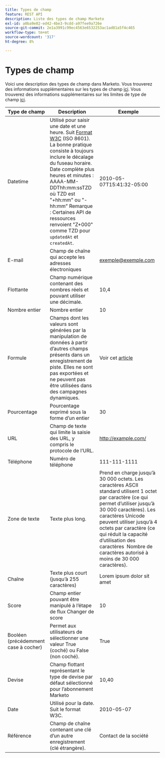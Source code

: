 ```yaml
---
title: Types de champ
feature: REST API
description: Liste des types de champ Marketo
exl-id: a0ba9e02-ed42-4be3-9cdd-a97fee9a726e
source-git-commit: 2e1a3991c99ec4563e6532253ac1ad81a5f4c465
workflow-type: tm+mt
source-wordcount: '317'
ht-degree: 8%

---
```


# Types de champ

Voici une description des types de champ dans Marketo. Vous trouverez des informations supplémentaires sur les types de champ [ici](https://experienceleague.adobe.com/fr/docs/marketo/using/product-docs/administration/field-management/custom-field-type-glossary). Vous trouverez des informations supplémentaires sur les limites de type de champ [ici](https://nation.marketo.com/t5/knowledgebase/marketo-field-limits-by-field-type/ta-p/251613).

| Type de champ | Description | Exemple |
| --- | --- | --- |
| Datetime | Utilisé pour saisir une date et une heure. Suit [Format W3C](https://www.w3.org/TR/NOTE-datetime) (ISO 8601). La bonne pratique consiste à toujours inclure le décalage du fuseau horaire. Date complète plus heures et minutes : AAAA-MM-DDThh:mm:ssTZD où TZD est &quot;+hh:mm&quot; ou &quot;-hh:mm&quot; Remarque : Certaines API de ressources renvoient &quot;Z+000&quot; comme TZD pour `updatedAt` et `createdAt`. | 2010-05-07T15:41:32-05:00 |
| E-mail | Champ de chaîne qui accepte les adresses électroniques | exemple@exemple.com |
| Flottante | Champ numérique contenant des nombres réels et pouvant utiliser une décimale. | 10,4 |
| Nombre entier | Nombre entier | 10 |
| Formule | Champs dont les valeurs sont générées par la manipulation de données à partir d’autres champs présents dans un enregistrement de piste. Elles ne sont pas exportées et ne peuvent pas être utilisées dans des campagnes dynamiques. | Voir cet [article](https://experienceleague.adobe.com/fr/docs/marketo/using/product-docs/administration/field-management/create-and-use-a-concatenated-string-formula-field) |
| Pourcentage | Pourcentage exprimé sous la forme d’un entier | 30 |
| URL | Champ de texte qui limite la saisie des URL, y compris le protocole de l’URL. | http://example.com/ |
| Téléphone | Numéro de téléphone | 111-111-1111 |
| Zone de texte | Texte plus long. | Prend en charge jusqu’à 30 000 octets. Les caractères ASCII standard utilisent 1 octet par caractère (ce qui permet d’utiliser jusqu’à 30 000 caractères). Les caractères Unicode peuvent utiliser jusqu’à 4 octets par caractère (ce qui réduit la capacité d’utilisation des caractères  Nombre de caractères autorisé à moins de 30 000 caractères). |
| Chaîne | Texte plus court (jusqu’à 255 caractères) | Lorem ipsum dolor sit amet |
| Score | Champ entier pouvant être manipulé à l’étape de flux Changer de score | 10 |
| Booléen (précédemment case à cocher) | Permet aux utilisateurs de sélectionner une valeur True (coché) ou False (non coché). | True |
| Devise | Champ flottant représentant le type de devise par défaut sélectionné pour l’abonnement Marketo | 10,40 |
| Date | Utilisé pour la date. Suit le format W3C. | 2010-05-07 |
| Référence | Champ de chaîne contenant une clé d’un autre enregistrement (clé étrangère). | Contact de la société |
